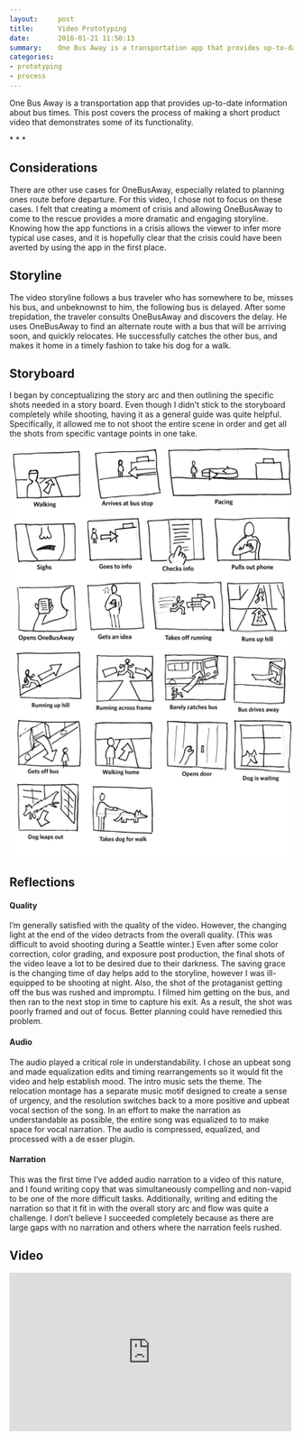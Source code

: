 ```yaml
---
layout:     post
title:      Video Prototyping
date:       2016-01-21 11:50:13
summary:    One Bus Away is a transportation app that provides up-to-date information about bus times. This post covers the process of making a short product video that demonstrates some of its functionality. 
categories: 
- prototyping
- process
---
```


<p class='regular' markdown='1'>
	One Bus Away is a transportation app that provides up-to-date information about bus times. This post covers the process of making a short product video that demonstrates some of its functionality.
</p>

<p class="center"> * * * </p>


## Considerations
There are other use cases for OneBusAway, especially related to planning ones route before departure. For this video, I chose not to focus on these cases. I felt that creating a moment of crisis and allowing OneBusAway to come to the rescue provides a more dramatic and engaging storyline. Knowing how the app functions in a crisis allows the viewer to infer more typical use cases, and it is hopefully clear that the crisis could have been averted by using the app in the first place.



## Storyline
The video storyline follows a bus traveler who has somewhere to be, misses his bus, and unbeknownst to him, the following bus is delayed. After some trepidation, the traveler consults OneBusAway and discovers the delay. He uses OneBusAway to find an alternate route with a bus that will be arriving soon, and quickly relocates. He successfully catches the other bus, and makes it home in a timely fashion to take his dog for a walk.

## Storyboard
I began by conceptualizing the story arc and then outlining the specific shots needed in a story board. Even though I didn’t stick to the storyboard completely while shooting, having it as a general guide was quite helpful. Specifically, it allowed me to not shoot the entire scene in order and get all the shots from specific vantage points in one take.

![Storyboard Part 1](/images/blog/one-bus-away/storyboard1.jpg)
![Storyboard Part 2](/images/blog/one-bus-away/storyboard2.jpg)
 

## Reflections

#### Quality

I’m generally satisfied with the quality of the video. However, the changing light at the end of the video detracts from the overall quality. (This was difficult to avoid shooting during a Seattle winter.) Even after some color correction, color grading, and exposure post production, the final shots of the video leave a lot to be desired due to their darkness. The saving grace is the changing time of day helps add to the storyline, however I was ill-equipped to be shooting at night. Also, the shot of the protaganist getting off the bus was rushed and impromptu. I filmed him getting on the bus, and then ran to the next stop in time to capture his exit. As a result, the shot was poorly framed and out of focus. Better planning could have remedied this problem.

#### Audio

The audio played a critical role in understandability. I chose an upbeat song and made equalization edits and timing rearrangements so it would fit the video and help establish mood. The intro music sets the theme. The relocation montage has a separate music motif designed to create a sense of urgency, and the resolution switches back to a more positive and upbeat vocal section of the song. In an effort to make the narration as understandable as possible, the entire song was equalized to to make space for vocal narration. The audio is compressed, equalized, and processed with a de esser plugin.

#### Narration

This was the first time I’ve added audio narration to a
video of this nature, and I found writing copy that was simultaneously compelling and non-vapid to be one of the more difficult tasks. Additionally, writing and editing the narration so that it fit in with the overall story arc and flow was quite a challenge. I don’t believe I succeeded completely because as there are large gaps with no narration and others where the narration feels rushed.

## Video

<div class="videoWrapper">
	<iframe src="https://player.vimeo.com/video/152670298" width="500" height="281" frameborder="0" webkitallowfullscreen mozallowfullscreen allowfullscreen></iframe>
</div>



